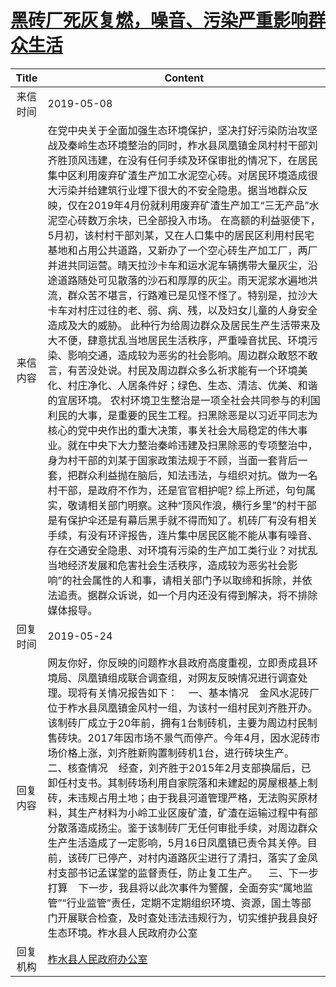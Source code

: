 # <a href="http://www.shangluo.gov.cn/zmhd/ldxxxx.jsp?urltype=leadermail.LeaderMailContentUrl&wbtreeid=1112&leadermailid=5263">黑砖厂死灰复燃，噪音、污染严重影响群众生活</a>
| Title |                                                                                                                                                                                                                                                                                                                                                                                                                                                 Content                                                                                                                                                                                                                                                                                                                                                                                                                                                 |
|:-----:|---------------------------------------------------------------------------------------------------------------------------------------------------------------------------------------------------------------------------------------------------------------------------------------------------------------------------------------------------------------------------------------------------------------------------------------------------------------------------------------------------------------------------------------------------------------------------------------------------------------------------------------------------------------------------------------------------------------------------------------------------------------------------------------------------------------------------------------------------------------------------------------------------------|
| 来信时间  | 2019-05-08                                                                                                                                                                                                                                                                                                                                                                                                                                                                                                                                                                                                                                                                                                                                                                                                                                                                                              |
| 来信内容  | 在党中央关于全面加强生态环境保护，坚决打好污染防治攻坚战及秦岭生态环境整治的同时，柞水县凤凰镇金凤村村干部刘齐胜顶风违建，在没有任何手续及环保审批的情况下，在居民集中区利用废弃矿渣生产加工水泥空心砖。对居民环境造成很大污染并给建筑行业埋下很大的不安全隐患。据当地群众反映，仅在2019年4月份就利用废弃矿渣生产加工“三无产品”水泥空心砖数万余块，已全部投入市场。 在高额的利益驱使下，5月初，该村村干部刘某，又在人口集中的居民区利用村民宅基地和占用公共道路，又新办了一个空心砖生产加工厂，两厂并进共同运营。晴天拉沙卡车和运水泥车辆携带大量灰尘，沿途道路随处可见散落的沙石和厚厚的灰尘。雨天泥浆水遍地洪流，群众苦不堪言，行路难已是见怪不怪了。特别是，拉沙大卡车对村庄过往的老、弱、病、残，以及妇女儿童的人身安全造成及大的威胁。 此种行为给周边群众及居民生产生活带来及大不便，肆意扰乱当地居民生活秩序，严重噪音扰民、环境污染、影响交通，造成较为恶劣的社会影响。周边群众敢怒不敢言，有苦没处说。村民及周边群众多么祈求能有一个环境美化、村庄净化、人居条件好；绿色、生态、清洁、优美、和谐的宜居环境。 农村环境卫生整治是一项全社会共同参与的利国利民的大事，是重要的民生工程。扫黑除恶是以习近平同志为核心的党中央作出的重大决策，事关社会大局稳定的伟大事业。就在中央下大力整治秦岭违建及扫黑除恶的专项整治中，身为村干部的刘某于国家政策法规于不顾，当面一套背后一套，把群众利益抛在脑后，知法违法，与组织对抗。做为一名村干部，是政府不作为，还是官官相护呢? 综上所述，句句属实，敬请相关部门明察。这种“顶风作浪，横行乡里”的村干部是有保护伞还是有幕后黑手就不得而知了。机砖厂有没有相关手续，有没有环评报告，连片集中居民区能不能从事有噪音、存在交通安全隐患、对环境有污染的生产加工类行业？对扰乱当地经济发展和危害社会生活秩序，造成较为恶劣社会影响”的社会属性的人和事，请相关部门予以取缔和拆除，并依法追责。据群众诉说，如一个月内还没有得到解决，将不排除媒体报导。 |
| 回复时间  | 2019-05-24                                                                                                                                                                                                                                                                                                                                                                                                                                                                                                                                                                                                                                                                                                                                                                                                                                                                                              |
| 回复内容  | 网友你好，你反映的问题柞水县政府高度重视，立即责成县环境局、凤凰镇组成联合调查组，对网友反映情况进行调查处理。现将有关情况报告如下：    一、基本情况    金风水泥砖厂位于柞水县凤凰镇金风村一组，为该村一组村民刘齐胜开办。该制砖厂成立于20年前，拥有1台制砖机，主要为周边村民制售砖块。2017年因市场不景气而停产。今年4月，因水泥砖市场价格上涨，刘齐胜新购置制砖机1台，进行砖块生产。    二、核查情况    经查，刘齐胜于2015年2月支部换届后，已卸任村支书。其制砖场利用自家院落和未建起的房屋根基上制砖，未违规占用土地；由于我县河道管理严格，无法购买原材料，其生产材料为小岭工业区废矿渣，矿渣在运输过程中有部分散落造成扬尘。鉴于该制砖厂无任何审批手续，对周边群众生产生活造成了一定影响，5月16日凤凰镇已责令其关停。目前，该砖厂已停产，对村内道路灰尘进行了清扫，落实了金凤村支部书记孟谋堂的监督责任，防止复工生产。    三、下一步打算    下一步，我县将以此次事件为警醒，全面夯实“属地监管”“行业监管”责任，定期不定期组织环境、资源，国土等部门开展联合检查，及时查处违法违规行为，切实维护我县良好生态环境。柞水县人民政府办公室                                                                                                                                                                                                                                                                                                                                                             |
| 回复机构  | <a href="../../categories/agencies/柞水县人民政府办公室.md">柞水县人民政府办公室</a>                                                                                                                                                                                                                                                                                                                                                                                                                                                                                                                                                                                                                                                                                                                                                                                                                                          |